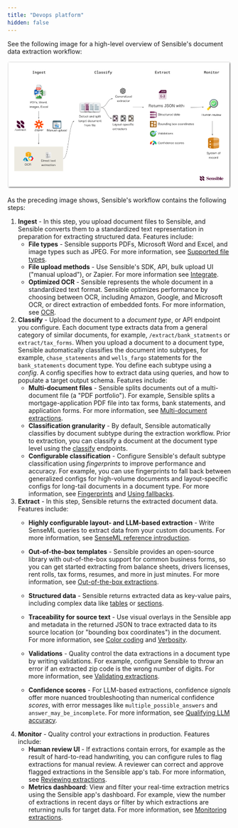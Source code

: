 ```yaml
---
title: "Devops platform"
hidden: false
---
```


See the following image for a high-level overview of Sensible's document data extraction workflow:

![Click to enlarge](https://raw.githubusercontent.com/sensible-hq/sensible-docs/main/readme-sync/assets/v0/images/final/platform_devops.png)

As the preceding image shows, Sensible's workflow contains the following steps: 

1. **Ingest** - In this step, you upload document files to Sensible, and Sensible converts them to a standardized text representation in preparation for extracting structured data. Features include:
   - **File types** - Sensible supports PDFs, Microsoft Word and Excel, and image types such as JPEG. For more information, see [Supported file types](doc:file-types).
   - **File upload methods** - Use Sensible's SDK, API, bulk upload UI ("manual upload"), or Zapier. For more information see [Integrate](doc:integrate).
   - **Optimized OCR** - Sensible represents the whole document in a standardized text format. Sensible optimizes performance by choosing between OCR, including Amazon, Google, and Microsoft OCR, or direct extraction of embedded fonts.  For more information, see [OCR](doc:ocr).
2. **Classify** - Upload the document to a _document type_, or API endpoint you configure. Each document type extracts data from a general category of similar documents, for example, `/extract/bank_statments` or `extract/tax_forms`.  When you upload a document to a document type, Sensible automatically classifies the document into subtypes, for example, `chase_statements` and `wells_fargo` statements for the `bank_statements` document type. You define each subtype using a *config*. A config specifies how to extract data using queries, and how to populate a target output schema. Features include:
   - **Multi-document files** - Sensible splits documents out of a multi-document file (a "PDF portfolio"). For example, Sensible splits a mortgage-application PDF file into tax forms, bank statements, and application forms. For more information, see [Multi-document extractions](doc:portfolio).
   - **Classification granularity** - By default, Sensible automatically classifies by document subtype during the extraction workflow. Prior to extraction, you can classify a document at the document type level using the [classify](doc:classify) endpoints. 
   - **Configurable classification** - Configure Sensible's default subtype classification using _fingerprints_ to improve performance and accuracy. For example, you can use fingerprints to fall back between generalized configs for high-volume documents and layout-specific configs for long-tail documents in a document type. For more information, see [Fingerprints](doc:fingerprint) and [Using fallbacks](doc:fallbacks#capture-long-tail-documents-with-fallback-configs).
3. **Extract** - In this step, Sensible returns the extracted document data. Features include: 
   - **Highly configurable layout- and LLM-based extraction** -  Write SenseML queries to extract data from your custom documents. For more information, see [SenseML reference introduction](doc:senseml-reference-introduction).
   
   - **Out-of-the-box templates** - Sensible provides an open-source library with out-of-the-box support for common business forms, so you can get started extracting from balance sheets, drivers licenses, rent rolls, tax forms, resumes, and more in just minutes. For more information, see [Out-of-the-box extractions](doc:library-quickstart).
   
   - **Structured data** - Sensible returns extracted data as key-value pairs, including complex data like [tables](doc:nlp-table)  or [sections](doc:repeat-layouts). 
   
   - **Traceability for source text** - Use visual overlays in the Sensible app and metadata in the returned JSON to trace extracted data to its source location (or "bounding box coordinates") in the document. For more information, see [Color coding](doc:color) and [Verbosity](doc:verbosity).
   
   - **Validations** - Quality control the data extractions in a document type by writing validations. For example, configure Sensible to throw an error if an extracted zip code is the wrong number of digits. For more information, see [Validating extractions](doc:validate-extractions).
   
   - **Confidence scores**  - For LLM-based extractions, confidence _signals_ offer more nuanced troubleshooting than numerical confidence _scores_, with error messages like `multiple_possible_answers` and `answer_may_be_incomplete`. For more information, see [Qualifying LLM accuracy](doc:confidence).
4. **Monitor** -  Quality control your extractions in production. Features include:
   - **Human review UI** - If extractions contain errors, for example as the result of hard-to-read handwriting, you can configure rules to flag extractions for manual review. A reviewer can correct and approve flagged extractions in the Sensible app's tab. For more information, see [Reviewing extractions](doc:human-review).  
   - **Metrics dashboard**: View and filter your real-time extraction metrics using the Sensible app's dashboard. For example, view the number of extractions in recent days or filter by which extractions are returning nulls for target data. For more information, see [Monitoring extractions](doc:metrics).
